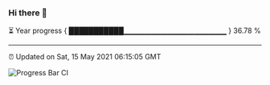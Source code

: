 ### Hi there 👋

⏳ Year progress { ███████████▁▁▁▁▁▁▁▁▁▁▁▁▁▁▁▁▁▁▁ } 36.78 %

---

⏰ Updated on Sat, 15 May 2021 06:15:05 GMT

![Progress Bar CI](https://github.com/liununu/liununu/workflows/Progress%20Bar%20CI/badge.svg)
